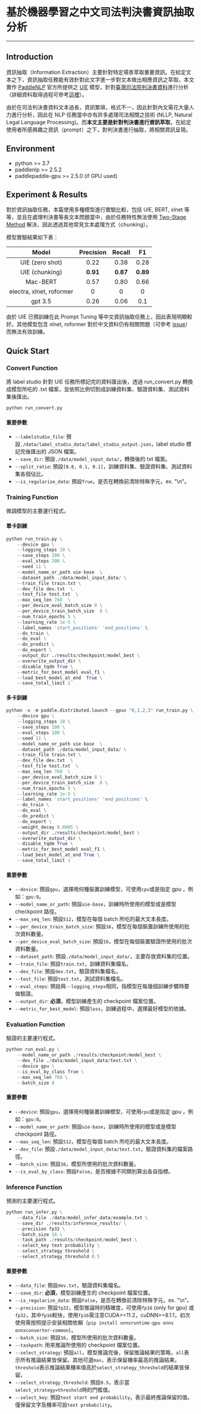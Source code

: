 # 基於機器學習之中文司法判決書資訊抽取分析

--- 

## Introduction

資訊抽取（Information Extraction）主要針對特定場景萃取重要資訊。在給定文本之下，資訊抽取任務能有效針對此文字進一步對文本做出相應資訊之萃取，本文實作 [PaddleNLP](https://github.com/PaddlePaddle/PaddleNLP/tree/develop) 官方所提供之 [UIE](https://github.com/PaddlePaddle/PaddleNLP/tree/develop/model_zoo/uie) 模型，針對[臺灣司法院判決書資料](https://opendata.judicial.gov.tw/dataset?categoryTheme4Sys%5B0%5D=051&sort.publishedDate.order=desc&page=1)進行分析（詳細資料取得過程可參考[這裡](https://github.com/kiangkiangkiang/NLLP/tree/main/data)）。

由於在司法判決書資料文本過長，資訊繁瑣，格式不一，因此針對內文需花大量人力進行分析，因此在 NLP 任務當中亦有許多處理司法相關之技術 (NLLP, Natural Legal Language Processing)。而**本文主要是針對判決書進行資訊萃取**，在給定使用者所感興趣之資訊（prompt）之下，對判決書進行抽取，將相關資訊呈現。

## Environment

- python >= 3.7
- paddlenlp >= 2.5.2
- paddlepaddle-gpu >= 2.5.0 (if GPU used) 
## Experiment & Results

對於資訊抽取任務，本篇使用多種模型進行實驗比較，包括 UIE, BERT, xlnet 等等，並且在處理判決書等長文本問題當中，由於任務特性無法使用 [Two-Stage Method](https://github.com/kiangkiangkiang/Two-Stage-Method-For-Chinese-NLP) 解決，因此透過其他常見文本處理方式（chunking）。

模型實驗結果如下表：

| **Model**         |  **Precision** | **Recall** |  **F1** |
|:-----------------:|:--------------:|:----------:|:-------:|
|      UIE (zero shot)     |  0.22  |  0.38  |   0.28     |
|  UIE (chunking)    | **0.91** |  **0.87**  |  **0.89**   |
|  Mac-BERT      | 0.57 |  0.80   |  0.66     |
| electra, xlnet, roformer |  0  |  0  |  0   |
| gpt 3.5 |  0.26  |  0.06  |  0.1   |

由於 UIE 已預訓練在此 Prompt Tuning 等中文資訊抽取任務上，因此表現明顯較好。其他模型包含 xlnet, roformer 對於中文資料仍有相關問題（可參考 [issue](https://github.com/PaddlePaddle/PaddleNLP/issues?q=is%3Aissue+is%3Aopen+out+of+range+)）而無法有效訓練。

## Quick Start

### Convert Function

將 label studio 針對 UIE 任務所標記完的資料匯出後，透過 run_convert.py 轉換成模型所吃的 .txt 檔案，並依照比例切割成訓練資料集、驗證資料集、測試資料集後匯出。

``` python
python run_convert.py 
```
#### 重要參數

- `--labelstudio_file`: 預設`./data/label_studio_data/label_studio_output.json`，label studio 標記完後匯出的 JSON 檔案。
- `--save_dir`: 預設`./data/model_input_data/`，轉換後的 txt 檔案。
- `--split_ratio`: 預設`[0.8, 0.1, 0.1]`，訓練資料集、驗證資料集、測試資料集各個佔比。
- `--is_regularize_data`: 預設`True`，是否在轉換前清除特殊字元，ex. "\n"。
### Training Function

微調模型的主要運行程式。
#### 單卡訓練
``` python
python run_train.py \
    --device gpu \
    --logging_steps 10 \
    --save_steps 200 \
    --eval_steps 200 \
    --seed 11 \
    --model_name_or_path uie-base  \
    --dataset_path ./data/model_input_data/ \
    --train_file train.txt \
    --dev_file dev.txt  \
    --test_file test.txt  \
    --max_seq_len 768  \
    --per_device_eval_batch_size 8 \
    --per_device_train_batch_size  8 \
    --num_train_epochs 5 \
    --learning_rate 1e-5 \
    --label_names 'start_positions' 'end_positions' \
    --do_train \
    --do_eval \
    --do_predict \
    --do_export \
    --output_dir ./results/checkpoint/model_best \
    --overwrite_output_dir \
    --disable_tqdm True \
    --metric_for_best_model eval_f1 \
    --load_best_model_at_end  True \
    --save_total_limit 1
```

#### 多卡訓練

``` python
python -u -m paddle.distributed.launch --gpus "0,1,2,3" run_train.py \
    --device gpu \
    --logging_steps 10 \
    --save_steps 100 \
    --eval_steps 100 \
    --seed 11 \
    --model_name_or_path uie-base  \
    --dataset_path ./data/model_input_data/ \
    --train_file train.txt \
    --dev_file dev.txt  \
    --test_file test.txt  \
    --max_seq_len 768  \
    --per_device_eval_batch_size 8 \
    --per_device_train_batch_size  8 \
    --num_train_epochs 5 \
    --learning_rate 1e-5 \
    --label_names 'start_positions' 'end_positions' \
    --do_train \
    --do_eval \
    --do_predict \
    --do_export \
    --weight_decay 0.0005 \
    --output_dir ./results/checkpoint/model_best \
    --overwrite_output_dir \
    --disable_tqdm True \
    --metric_for_best_model eval_f1 \
    --load_best_model_at_end True \
    --save_total_limit 1 
```

#### 重要參數

- `--device`: 預設`gpu`，選擇用何種裝置訓練模型，可使用`cpu`或是指定 gpu ，例如：`gpu:0`。
- `--model_name_or_path`: 預設`uie-base`，訓練時所使用的模型或是模型 checkpoint 路徑。
- `--max_seq_len`: 預設`512`，模型在每個 batch 所吃的最大文本長度。
- `--per_device_train_batch_size`: 預設`16`，模型在每個裝置訓練所使用的批次資料數量。
- `--per_device_eval_batch_size`: 預設`16`，模型在每個裝置驗證所使用的批次資料數量。
- `--dataset_path`: 預設`./data/model_input_data/`，主要存放資料集的位置。
- `--train_file`: 預設`train.txt`，訓練資料集檔名。
- `--dev_file`: 預設`dev.txt`，驗證資料集檔名。
- `--test_file`: 預設`test.txt`，測試資料集檔名。
- `--eval_steps`: 預設與`--logging_steps`相同，指模型在每幾個訓練步驟時要做驗證。
- `--output_dir`: **必須**，模型訓練產生的 checkpoint 檔案位置。
- `--metric_for_best_model`: 預設`loss`，訓練過程中，選擇最好模型的依據。



### Evaluation Function

驗證的主要運行程式。

``` python
python run_eval.py \
    --model_name_or_path ./results/checkpoint/model_best \
    --dev_file ./data/model_input_data/test.txt \
    --device gpu \
    --is_eval_by_class True \
    --max_seq_len 768 \
    --batch_size 8
```

#### 重要參數

- `--device`: 預設`gpu`，選擇用何種裝置訓練模型，可使用`cpu`或是指定 gpu ，例如：`gpu:0`。
- `--model_name_or_path`: 預設`uie-base`，訓練時所使用的模型或是模型 checkpoint 路徑。
- `--max_seq_len`: 預設`512`，模型在每個 batch 所吃的最大文本長度。
- `--dev_file`: 預設`./data/model_input_data/test.txt`，驗證資料集的檔案路徑。
- `--batch_size`: 預設`16`，模型所使用的批次資料數量。
- `--is_eval_by_class`: 預設`False`，是否根據不同類別算出各自指標。

### Inference Function

預測的主要運行程式。

``` python
python run_infer.py \
    --data_file ./data/model_infer_data/example.txt \
    --save_dir ./results/inference_results/ \
    --precision fp32 \
    --batch_size 16 \
    --task_path ./results/checkpoint/model_best \
    --select_key text probability \
    --select_strategy threshold \
    --select_strategy_threshold 0.5
```

#### 重要參數

- `--data_file`: 預設`dev.txt`，驗證資料集檔名。
- `--save_dir`: **必須**，模型訓練產生的 checkpoint 檔案位置。
- `--is_regularize_data`: 預設`False`，是否在轉換前清除特殊字元，ex. "\n"。
- `--precision`: 預設`fp32`，模型推論時的精確度，可使用`fp16` (only for gpu) 或`fp32`，其中`fp16`較快，使用`fp16`需注意CUDA>=11.2，cuDNN>=8.1.1，初次使用需按照提示安装相關依賴（`pip install onnxruntime-gpu onnx onnxconverter-common`）。
- `--batch_size`: 預設`16`，模型所使用的批次資料數量。
- `--taskpath`: 用來推論所使用的 checkpoint 檔案位置。
- `--select_strategy`: 預設`all`，模型推論完後，保留推論結果的策略，`all`表示所有推論結果皆保留。其他可選`max`，表示保留機率最高的推論結果。`threshold`表示推論結果機率值高於`select_strategy_threshold`的結果皆保留。
- `--select_strategy_threshold`: 預設`0.5`，表示當`select_strategy=threshold`時的門檻值。
- `--select_key`: 預設`text start end probability`，表示最終推論保留的值。僅保留文字及機率可設`text probability`。
